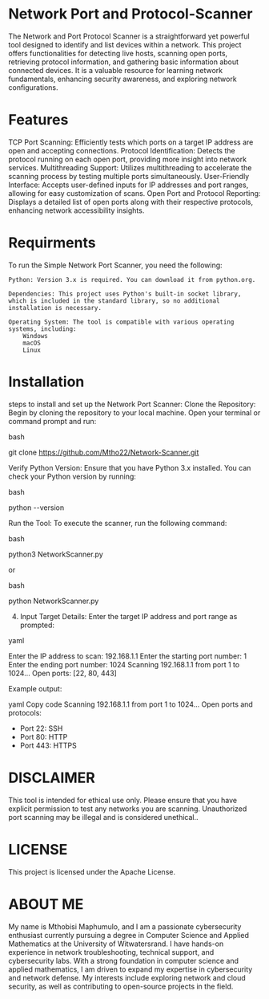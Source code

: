 # Network Port and Protocol-Scanner
The Network and Port Protocol Scanner is a straightforward yet powerful tool designed to identify and list devices within a network. This project offers functionalities for detecting live hosts, scanning open ports, retrieving protocol information, and gathering basic information about connected devices. It is a valuable resource for learning network fundamentals, enhancing security awareness, and exploring network configurations.


# Features
TCP Port Scanning: Efficiently tests which ports on a target IP address are open and accepting connections.
Protocol Identification: Detects the protocol running on each open port, providing more insight into network services.
Multithreading Support: Utilizes multithreading to accelerate the scanning process by testing multiple ports simultaneously.
User-Friendly Interface: Accepts user-defined inputs for IP addresses and port ranges, allowing for easy customization of scans.
Open Port and Protocol Reporting: Displays a detailed list of open ports along with their respective protocols, enhancing network accessibility insights.

# Requirments
To run the Simple Network Port Scanner, you need the following:

    Python: Version 3.x is required. You can download it from python.org.

    Dependencies: This project uses Python's built-in socket library, which is included in the standard library, so no additional installation is necessary.

    Operating System: The tool is compatible with various operating systems, including:
        Windows
        macOS
        Linux

# Installation 
 steps to install and set up the  Network Port Scanner:
Clone the Repository:
Begin by cloning the repository to your local machine. Open your terminal or command prompt and run:

bash

git clone https://github.com/Mtho22/Network-Scanner.git

Verify Python Version:
Ensure that you have Python 3.x installed. You can check your Python version by running:

bash

python --version

Run the Tool:
To execute the scanner, run the following command:

bash

python3 NetworkScanner.py

or

bash

python NetworkScanner.py

4. Input Target Details:
Enter the target IP address and port range as prompted:

yaml

Enter the IP address to scan: 192.168.1.1
Enter the starting port number: 1
Enter the ending port number: 1024
Scanning 192.168.1.1 from port 1 to 1024...
Open ports: [22, 80, 443]

Example output:

yaml
Copy code
Scanning 192.168.1.1 from port 1 to 1024...
Open ports and protocols:
- Port 22: SSH
- Port 80: HTTP
- Port 443: HTTPS


# DISCLAIMER 
This tool is intended for ethical use only. Please ensure that you have explicit permission to test any networks you are scanning. Unauthorized port scanning may be illegal and is considered unethical..

# LICENSE
This project is licensed under the Apache License.

# ABOUT ME 
My name is Mthobisi Maphumulo, and I am a passionate cybersecurity enthusiast currently pursuing a degree in Computer Science and Applied Mathematics at the University of Witwatersrand. I have hands-on experience in network troubleshooting, technical support, and cybersecurity labs. With a strong foundation in computer science and applied mathematics, I am driven to expand my expertise in cybersecurity and network defense. My interests include exploring network and cloud security, as well as contributing to open-source projects in the field.
